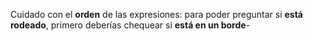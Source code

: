 Cuidado con el **orden** de las expresiones: para poder preguntar si **está rodeado**, primero deberías chequear si **está en un borde**-